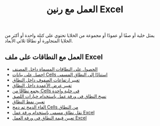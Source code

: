 ﻿---
title: العمل مع رنين Excel
second_title: Aspose.Cells Cloud Documen
linktitle: رن
type: docs
url: /ar/ranges/
aliases: [/working-with-ranges/]
keywords: Working with ranges on an Excel fil
description: كيفية التعامل مع النطاقات في ملف Excel باستخدام Aspose.Cells Cloud REST API. تدعم مجموعة أدوات تطوير البرامج (SDK) أنواعًا مختلفة من لغات التطوير، بما في ذلك Android وC# وGo وJava وNodeJS وPerl وPHP وPython وRuby وSwift.
weight: 100
kwords: Excel، Office السحابة، REST API، جدول بيانات، PDF، CSV، Json، Markdown، العمل مع النطاقات في ملف Excel
---
يمثل خلية أو صفًا أو عمودًا أو مجموعة من الخلايا تحتوي على كتلة واحدة أو أكثر من الخلايا المتجاورة أو نطاقًا ثلاثي الأبعاد.

## العمل مع النطاقات على ملف Excel

- [الحصول على النطاقات المسماة داخل المصنف](/cells/ar/get-named-ranges-inside-the-workbook/)
- [احصل على بيانات Cells استنادًا إلى النطاق المسمى](/cells/ar/get-cells-data-based-on-named-range/)
- [تغيير ارتفاعات الصفوف داخل النطاق](/cells/ar/cells/change-heights-of-rows-inside-the-range/)
- [تغيير عرض الأعمدة داخل النطاق](/cells/ar/change-widths-of-columns-inside-the-range/)
- [يجمع نطاقًا من Cells في خلية واحدة](/cells/ar/combines-a-range-of-cells-into-a-single-cell/)
- [نسخ النطاق في ورقة عمل باستخدام خيارات اللصق](/cells/ar/copy-range-in-a-worksheet-with-paste-options/)
- [تعيين نمط النطاق](/cells/ar/set-the-style-of-the-range/)
- [إلغاء الدمج تم دمج Cells من النطاق](/cells/ar/unmerge-merged-cells-of-the-range/)
- [نقل نطاق مسمى باستخدام ورقة عمل Excel](/cells/ar/move-a-named-ranged-with-a-excel-worksheet/)
- [تعيين قيمة النطاق في ورقة العمل Excel](/cells/ar/ranges/set-value/)
